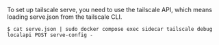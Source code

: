 To set up tailscale serve, you need to use the tailscale API, which means loading serve.json from the tailscale CLI.

``` shellsession
$ cat serve.json | sudo docker compose exec sidecar tailscale debug localapi POST serve-config - 
```
